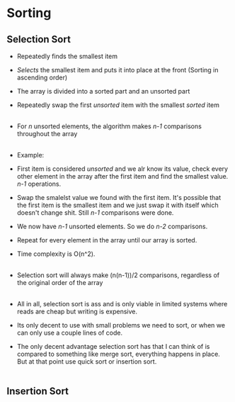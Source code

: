 # Sorting

## Selection Sort
- Repeatedly finds the smallest item <br>
- *Selects* the smallest item and puts it into place at the front (Sorting in ascending order) <br>
- The array is divided into a sorted part and an unsorted part <br>
- Repeatedly swap the first *unsorted* item with the smallest *sorted* item <br><br>
- For *n* unsorted elements, the algorithm makes *n-1* comparisons throughout the array <br><br>

- Example:
- First item is considered *unsorted* and we alr know its value, check every other element in the array after the first item and find the smallest value. *n-1* operations.
- Swap the smalelst value we found with the first item. It's possible that the first item is the smallest item and we just swap it with itself which doesn't change shit. Still *n-1* comparisons were done.
- We now have *n-1* unsorted elements. So we do *n-2* comparisons.
- Repeat for every element in the array until our array is sorted.
- Time complexity is O(n^2).<br><br>

- Selection sort will always make (n(n-1))/2 comparisons, regardless of the original order of the array <br><br>

- All in all, selection sort is ass and is only viable in limited systems where reads are cheap but writing is expensive.
- Its only decent to use with small problems we need to sort, or when we can only use a couple lines of code.
- The only decent advantage selection sort has that I can think of is compared to something like merge sort, everything happens in place. But at that point use quick sort or insertion sort. <br><br>

## Insertion Sort
